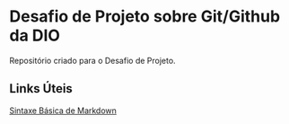 # Desafio de Projeto sobre Git/Github da DIO
Repositório criado para o Desafio de Projeto.

## Links Úteis
[Sintaxe Básica de Markdown](https://www.markdownguide.org/basic-syntax/)
